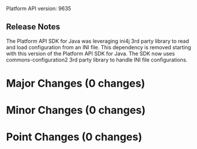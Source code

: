 Platform API version: 9635


## Release Notes
The Platform API SDK for Java was leveraging ini4j 3rd party library to read and load configuration from an INI file.
This dependency is removed starting with this version of the Platform API SDK for Java. The SDK now uses commons-configuration2 3rd party library to handle INI file configurations.

# Major Changes (0 changes)


# Minor Changes (0 changes)


# Point Changes (0 changes)

